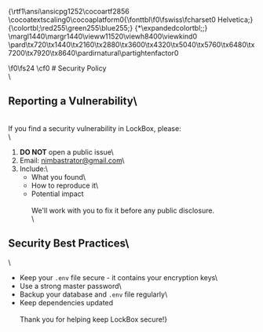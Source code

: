 {\rtf1\ansi\ansicpg1252\cocoartf2856
\cocoatextscaling0\cocoaplatform0{\fonttbl\f0\fswiss\fcharset0 Helvetica;}
{\colortbl;\red255\green255\blue255;}
{\*\expandedcolortbl;;}
\margl1440\margr1440\vieww11520\viewh8400\viewkind0
\pard\tx720\tx1440\tx2160\tx2880\tx3600\tx4320\tx5040\tx5760\tx6480\tx7200\tx7920\tx8640\pardirnatural\partightenfactor0

\f0\fs24 \cf0 # Security Policy\
\
## Reporting a Vulnerability\
\
If you find a security vulnerability in LockBox, please:\
\
1. **DO NOT** open a public issue\
2. Email: nimbastrator@gmail.com\
3. Include:\
   - What you found\
   - How to reproduce it\
   - Potential impact\
\
We'll work with you to fix it before any public disclosure.\
\
## Security Best Practices\
\
- Keep your `.env` file secure - it contains your encryption keys\
- Use a strong master password\
- Backup your database and `.env` file regularly\
- Keep dependencies updated\
\
Thank you for helping keep LockBox secure!}